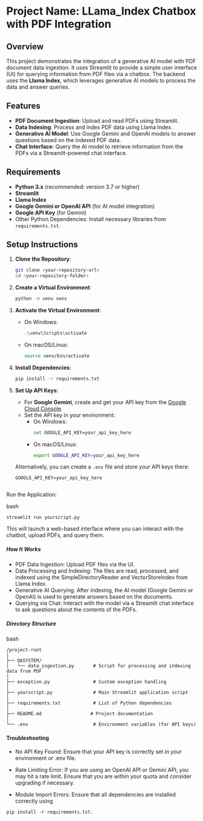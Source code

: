 # Project Name: LLama_Index Chatbox with PDF Integration

## Overview

This project demonstrates the integration of a generative AI model with PDF document data ingestion. It uses Streamlit to provide a simple user interface (UI) for querying information from PDF files via a chatbox. The backend uses the **Llama Index**, which leverages generative AI models to process the data and answer queries.

## Features

- **PDF Document Ingestion**: Upload and read PDFs using Streamlit.
- **Data Indexing**: Process and index PDF data using Llama Index.
- **Generative AI Model**: Use Google Gemini and OpenAI models to answer questions based on the indexed PDF data.
- **Chat Interface**: Query the AI model to retrieve information from the PDFs via a Streamlit-powered chat interface.

## Requirements

- **Python 3.x** (recommended: version 3.7 or higher)
- **Streamlit**
- **Llama Index**
- **Google Gemini or OpenAI API** (for AI model integration)
- **Google API Key** (for Gemini)
- Other Python Dependencies: Install necessary libraries from `requirements.txt`.

## Setup Instructions

1. **Clone the Repository**:
    ```bash
    git clone <your-repository-url>
    cd <your-repository-folder>
    ```

2. **Create a Virtual Environment**:
    ```bash
    python -m venv venv
    ```

3. **Activate the Virtual Environment**:
    - On Windows:
      ```bash
      .\venv\Scripts\activate
      ```
    - On macOS/Linux:
      ```bash
      source venv/bin/activate
      ```

4. **Install Dependencies**:
    ```bash
    pip install -r requirements.txt
    ```

5. **Set Up API Keys**:
   - For **Google Gemini**, create and get your API key from the [Google Cloud Console](https://console.cloud.google.com/).
   - Set the API key in your environment:
     - On Windows:
       ```bash
       set GOOGLE_API_KEY=your_api_key_here
       ```
     - On macOS/Linux:
       ```bash
       export GOOGLE_API_KEY=your_api_key_here
       ```
   Alternatively, you can create a `.env` file and store your API keys there:
   ```env
   GOOGLE_API_KEY=your_api_key_here


Run the Application:

bash
```
streamlit run yourscript.py
```
This will launch a web-based interface where you can interact with the chatbot, upload PDFs, and query them.

##### How It Works
* PDF Data Ingestion: Upload PDF files via the UI.
* Data Processing and Indexing: The files are read, processed, and indexed using the SimpleDirectoryReader and VectorStoreIndex from Llama Index.
* Generative AI Querying: After indexing, the AI model (Google Gemini or OpenAI) is used to generate answers based on the documents.
* Querying via Chat: Interact with the model via a Streamlit chat interface to ask questions about the contents of the PDFs.
##### Directory Structure
bash
```
/project-root
│
├── QASYSTEM/
│   └── data_ingestion.py       # Script for processing and indexing data from PDF
│
├── exception.py                # Custom exception handling
│
├── yourscript.py               # Main Streamlit application script
│
├── requirements.txt            # List of Python dependencies
│
├── README.md                  # Project documentation
│
└── .env                        # Environment variables (for API keys)
```
#### Troubleshooting
* No API Key Found: Ensure that your API key is correctly set in your environment or .env file.

* Rate Limiting Error: If you are using an OpenAI API or Gemini API, you may hit a rate limit. Ensure that you are within your quota and consider upgrading if necessary.

* Module Import Errors: Ensure that all dependencies are installed correctly using
```
pip install -r requirements.txt.
```

